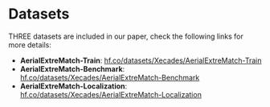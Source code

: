# Datasets

THREE datasets are included in our paper, check the following links for more details:

 - **AerialExtreMatch-Train**: [hf.co/datasets/Xecades/AerialExtreMatch-Train](https://huggingface.co/datasets/Xecades/AerialExtreMatch-Train)
 - **AerialExtreMatch-Benchmark**: [hf.co/datasets/Xecades/AerialExtreMatch-Benchmark](https://huggingface.co/datasets/Xecades/AerialExtreMatch-Benchmark)
 - **AerialExtreMatch-Localization**: [hf.co/datasets/Xecades/AerialExtreMatch-Localization](https://huggingface.co/datasets/Xecades/AerialExtreMatch-Localization)
